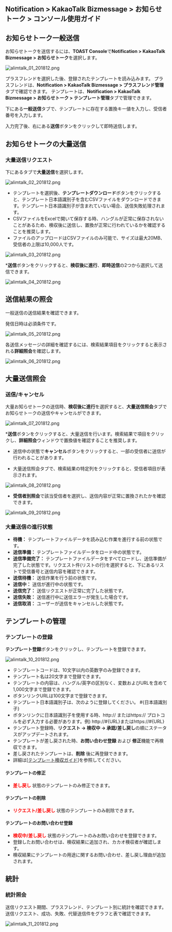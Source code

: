 ## Notification > KakaoTalk Bizmessage > お知らせトーク > コンソール使用ガイド

## お知らせトーク一般送信

お知らせトークを送信するには、**TOAST Console**で**Notification > KakaoTalk Bizmessage > お知らせトーク**を選択します。

![alimtalk_01_201812.png](https://static.toastoven.net/prod_alimtalk/alimtalk_01_201812.png)

プラスフレンドを選択した後、登録されたテンプレートを読み込みます。
プラスフレンドは、**Notification > KakaoTalk Bizmessage > プラスフレンド管理**タブで確認できます。
テンプレートは、**Notification > KakaoTalk Bizmessage > お知らせトーク > テンプレート管理**タブで管理できます。

下にある**一般送信**タブで、テンプレートに存在する置換キー値を入力し、受信者番号を入力します。

入力完了後、右にある**送信**ボタンをクリックして即時送信します。

## お知らせトークの大量送信

### 大量送信リクエスト

下にあるタブで**大量送信**を選択します。

![alimtalk_02_201812.png](https://static.toastoven.net/prod_alimtalk/alimtalk_02_201812.png)

* テンプレートを選択後、**テンプレートダウンロード**ボタンをクリックすると、テンプレート日本語識別子を含むCSVファイルをダウンロードできます。テンプレート日本語識別子が含まれていない場合、送信失敗処理されます。
* CSVファイルをExcelで開いて保存する時、ハングルが正常に保存されないことがあるため、検収後に送信し、置換が正常に行われているかを確認することを推奨します。
* ファイルのアップロードはCSVファイルのみ可能で、サイズは最大20MB、受信者の上限は10,000人です。

![alimtalk_03_201812.png](https://static.toastoven.net/prod_alimtalk/alimtalk_03_201812.png)

***送信**ボタンをクリックすると、**検収後に進行**、**即時送信**の2つから選択して送信できます。

![alimtalk_04_201812.png](https://static.toastoven.net/prod_alimtalk/alimtalk_04_201812.png)

## 送信結果の照会

一般送信の送信結果を確認できます。

発信日時は必須条件です。

![alimtalk_05_201812.png](https://static.toastoven.net/prod_alimtalk/alimtalk_05_201812.png)

各送信メッセージの詳細を確認するには、検索結果項目をクリックすると表示される**詳細照会**を確認します。

![alimtalk_06_201812.png](https://static.toastoven.net/prod_alimtalk/alimtalk_06_201812.png)

## 大量送信照会

### 送信/キャンセル

大量お知らせトークの送信時、**検収後に進行**を選択すると、**大量送信照会**タブでお知らせトークの送信やキャンセルができます。

![alimtalk_07_201812.png](https://static.toastoven.net/prod_alimtalk/alimtalk_07_201812.png)

***送信**ボタンをクリックすると、大量送信を行います。検索結果で項目をクリックし、**詳細照会**ウィンドウで置換値を確認することを推奨します。
* 送信中の状態で**キャンセル**ボタンをクリックすると、一部の受信者に送信が行われることがあります。

* 大量送信照会タブで、検索結果の特定列をクリックすると、受信者項目が表示されます。

![alimtalk_08_201812.png](https://static.toastoven.net/prod_alimtalk/alimtalk_08_201812.png)

* **受信者別照会**で該当受信者を選択し、送信内容が正常に置換されたかを確認できます。

![alimtalk_09_201812.png](https://static.toastoven.net/prod_alimtalk/alimtalk_09_201812.png)

### 大量送信の進行状態
  - <b>待機：</b> テンプレートファイルデータを読み込む作業を進行する前の状態です。
  - <b>送信準備：</b> テンプレートファイルデータをロード中の状態です。
  - <b>送信準備完了：</b> テンプレートファイルデータをすべてロードし、送信準備が完了した状態です。リクエスト件(リストの行)を選択すると、下にあるリストで受信番号と送信内容を確認できます。
  - <b>送信待機：</b> 送信作業を行う前の状態です。
  - <b>送信中：</b> 送信が進行中の状態です。
  - <b>送信完了：</b> 送信リクエストが正常に完了した状態です。
  - <b>送信失敗：</b> 送信進行中に送信エラーが発生した場合です。
  - <b>送信取消：</b> ユーザーが送信をキャンセルした状態です。


## テンプレートの管理

### テンプレートの登録

**テンプレート登録**ボタンをクリックし、テンプレートを登録できます。

![alimtalk_10_201812.png](https://static.toastoven.net/prod_alimtalk/alimtalk_10_201812.png)

* テンプレートコードは、10文字以内の英数字のみ登録できます。
* テンプレート名は20文字まで登録できます。
* テンプレートの内容は、ハングル/英字の区別なく、変数およびURLを含めて1,000文字まで登録できます。
* ボタンリンクURLは100文字まで登録できます。
* テンプレート日本語識別子は、次のように登録してください。 #{日本語識別子}
* ボタンリンクに日本語識別子を使用する時、http:// またはhttps:// プロトコルを必ず入力する必要があります。例) http://#{URL}またはhttps://#{URL}
* テンプレート登録時、<b>リクエスト -> 検収中 -> 承認/差し戻し</b>の順にステータスがアップデートされます。
* テンプレートが差し戻された時、<b>お問い合わせ登録</b> および <b>修正</b>機能で再検収できます。
* 差し戻されたテンプレートは、<b>削除</b> 後に再登録できます。
* 詳細は[[テンプレート検収ガイド](https://www.bizmsg.kr/collected_statics/assets_landing/doc/alimtalk_template_guide.pdf)]を参照してください。

#### テンプレートの修正

* <b><span style="color:red">差し戻し</span></b> 状態のテンプレートのみ修正できます。

#### テンプレートの削除

* <b><span style="color:red">リクエスト/差し戻し</span></b> 状態のテンプレートのみ削除できます。

#### テンプレートのお問い合わせ登録

* <b><span style="color:red">検収中/差し戻し</span></b> 状態のテンプレートのみお問い合わせを登録できます。
* 登録したお問い合わせは、検収結果に追加され、カカオ検収者が確認します。
* 検収結果にテンプレートの用途に関するお問い合わせ、差し戻し理由が追加されます。

## 統計
### 統計照会

送信リクエスト期間、プラスフレンド、テンプレート別に統計を確認できます。
送信リクエスト、成功、失敗、代替送信件をグラフと表で確認できます。

![alimtalk_11_201812.png](https://static.toastoven.net/prod_alimtalk/alimtalk_11_201812.png)
